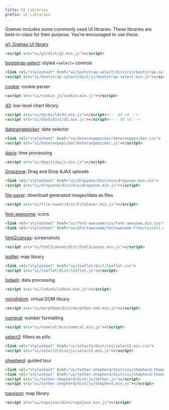 ```yaml
---
title: UI Libraries
prefix: UI Libraries
...
```


Gramex includes some commonly used UI libraries. These libraries are best-in-class for their purpose.
You're encouraged to use these.


[g1: Gramex UI library](../../g1/)

```html
<script src="ui/g1/dist/g1.min.js"></script>
```

[bootstrap-select](http://silviomoreto.github.io/bootstrap-select/): styled `<select>` controls

```html
<link rel="stylesheet" href="ui/bootstrap-select/dist/css/bootstrap-select.min.css">
<script src="ui/bootstrap-select/dist/js/bootstrap-select.min.js"></script>
```

[cookie](https://github.com/florian/cookie.js): cookie parser

```html
<script src="ui/cookie_js/cookie.min.js"></script>
```

[d3](https://d3js.org/): low-level chart library

```html
<script src="ui/d3/build/d3.min.js"></script><!-- d3 v4 -->
<script src="ui/d3v5/dist/d3.min.js"></script><!-- d3 v5 -->
```

[daterangepicker](http://www.daterangepicker.com/): date selector

```html
<link rel="stylesheet" href="ui/daterangepicker/daterangepicker.css">
<script src="ui/daterangepicker/daterangepicker.js"></script>
```

[dayjs](https://day.js.org/): time processing

```html
<script src="ui/dayjs/dayjs.min.js"></script>
```

[Dropzone](https://www.dropzonejs.com/): Drag and Drop AJAX uploads

```html
<link rel="stylesheet" href="ui/dropzone/dist/min/dropzone.min.css">
<script src="ui/dropzone/dist/min/dropzone.min.js"></script>
```

[file-saver](https://github.com/eligrey/FileSaver.js): download generated images/data as files

```html
<script src="ui/file-saver/dist/FileSaver.min.js"></script>
```

[font-awesome](https://fontawesome.com/): icons

```html
<link rel="stylesheet" href="ui/font-awesome/css/font-awesome.min.css"><!-- v4 icons -->
<link rel="stylesheet" href="ui/@fortawesome/fontawesome-free/css/all.min.css"><!-- v5 icons -->
```

[html2canvas](https://github.com/niklasvh/html2canvas): screenshots

```html
<script src="ui/html2canvas/dist/html2canvas.min.js"></script>
```

[leaflet](http://leafletjs.com/): map library

```html
<link rel="stylesheet" href="ui/leaflet/dist/leaflet.css">
<script src="ui/leaflet/dist/leaflet.js"></script>
```

[lodash](https://lodash.com/docs/): data processing

```html
<script src="ui/lodash/lodash.min.js"></script>
```

[morphdom](https://github.com/patrick-steele-idem/morphdom): virtual DOM library

```html
<script src="ui/morphdom/dist/morphdom-umd.min.js"></script>
```

[numeral](http://numeraljs.com/): number formatting

```html
<script src="ui/numeral/min/numeral.min.js"></script>
```

[select2](https://select2.org/): filters as pills

```html
<link rel="stylesheet" href="ui/select2/dist/css/select2.min.css">
<script src="ui/select2/dist/js/select2.min.js"></script>
```

[shepherd](http://github.hubspot.com/shepherd/): guided tour

```html
<link rel="stylesheet" href="ui/tether-shepherd/dist/css/shepherd-theme-arrows.css">
<link rel="stylesheet" href="ui/tether-shepherd/dist/css/shepherd-theme-dark.css">
<script src="ui/tether-shepherd/dist/js/tether.js"></script>
<script src="ui/tether-shepherd/dist/js/shepherd.min.js"></script>
```

[topojson](https://github.com/topojson/topojson): map library

```html
<script src="ui/topojson/dist/topojson.min.js"></script>
```
